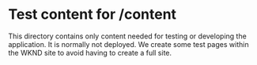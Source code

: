 # Test content for /content

This directory contains only content needed for testing or developing the application. It is normally not deployed.
We create some test pages within the WKND site to avoid having to create a full site.
